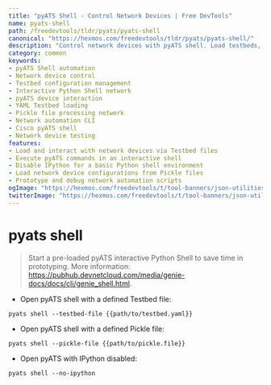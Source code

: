 ```yaml
---
title: "pyATS Shell - Control Network Devices | Free DevTools"
name: pyats-shell
path: /freedevtools/tldr/pyats/pyats-shell
canonical: "https://hexmos.com/freedevtools/tldr/pyats/pyats-shell/"
description: "Control network devices with pyATS shell. Load testbeds, execute commands, and interact with network devices programmatically. Free online tool, no registration required."
category: common
keywords:
- pyATS Shell automation
- Network device control
- Testbed configuration management
- Interactive Python Shell network
- pyATS device interaction
- YAML Testbed loading
- Pickle file processing network
- Network automation CLI
- Cisco pyATS shell
- Network device testing
features:
- Load and interact with network devices via Testbed files
- Execute pyATS commands in an interactive shell
- Disable IPython for a basic Python shell environment
- Load network device configurations from Pickle files
- Prototype and debug network automation scripts
ogImage: "https://hexmos.com/freedevtools/t/tool-banners/json-utilities-banner.png"
twitterImage: "https://hexmos.com/freedevtools/t/tool-banners/json-utilities-banner.png"
---
```


# pyats shell

> Start a pre-loaded pyATS interactive Python Shell to save time in prototyping.
> More information: <https://pubhub.devnetcloud.com/media/genie-docs/docs/cli/genie_shell.html>.

- Open pyATS shell with a defined Testbed file:

`pyats shell --testbed-file {{path/to/testbed.yaml}}`

- Open pyATS shell with a defined Pickle file:

`pyats shell --pickle-file {{path/to/pickle.file}}`

- Open pyATS with IPython disabled:

`pyats shell --no-ipython`
